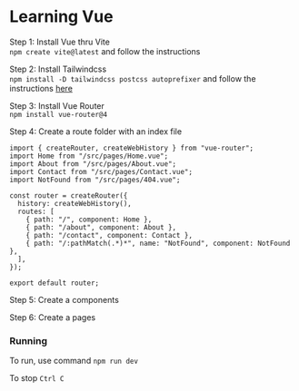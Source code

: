 # Learning Vue

Step 1: Install Vue thru Vite<br />
`npm create vite@latest`
and follow the instructions

Step 2: Install Tailwindcss<br />
`npm install -D tailwindcss postcss autoprefixer`
and follow the instructions [here](https://tailwindcss.com/docs/guides/vite#vue)

Step 3: Install Vue Router<br />
`npm install vue-router@4`

Step 4: Create a route folder with an index file

```
import { createRouter, createWebHistory } from "vue-router";
import Home from "/src/pages/Home.vue";
import About from "/src/pages/About.vue";
import Contact from "/src/pages/Contact.vue";
import NotFound from "/src/pages/404.vue";

const router = createRouter({
  history: createWebHistory(),
  routes: [
    { path: "/", component: Home },
    { path: "/about", component: About },
    { path: "/contact", component: Contact },
    { path: "/:pathMatch(.*)*", name: "NotFound", component: NotFound },
  ],
});

export default router;
```

Step 5: Create a components

Step 6: Create a pages

### Running

To run, use command
`npm run dev`

To stop
`Ctrl C`

